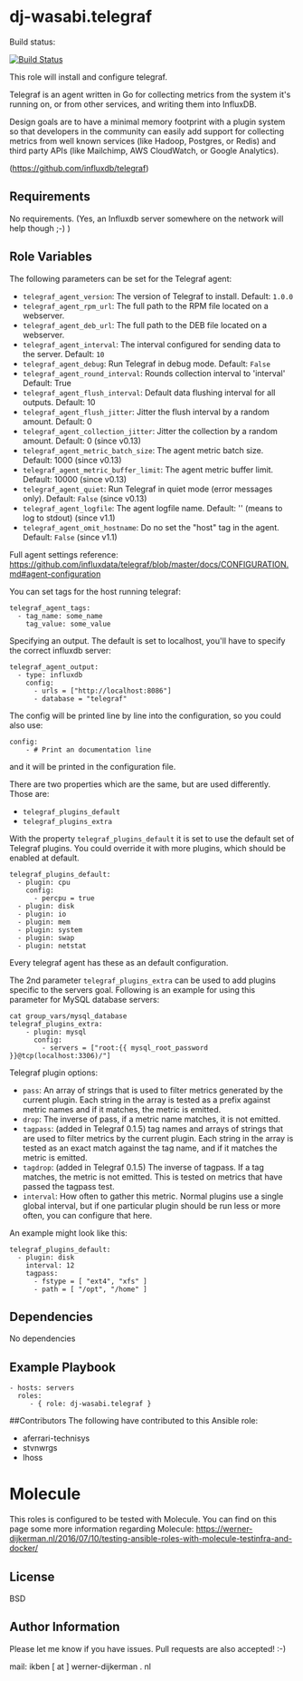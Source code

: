 dj-wasabi.telegraf
=========

Build status:

[![Build Status](https://travis-ci.org/dj-wasabi/ansible-telegraf.svg?branch=master)](https://travis-ci.org/dj-wasabi/ansible-telegraf)

This role will install and configure telegraf.

Telegraf is an agent written in Go for collecting metrics from the system it's running on, or from other services, and writing them into InfluxDB.

Design goals are to have a minimal memory footprint with a plugin system so that developers in the community can easily add support for collecting metrics from well known services (like Hadoop, Postgres, or Redis) and third party APIs (like Mailchimp, AWS CloudWatch, or Google Analytics).

(https://github.com/influxdb/telegraf)

Requirements
------------

No requirements. (Yes, an Influxdb server somewhere on the network will help though ;-) )

Role Variables
--------------

The following parameters can be set for the Telegraf agent:

* `telegraf_agent_version`: The version of Telegraf to install. Default: `1.0.0`
* `telegraf_agent_rpm_url`: The full path to the RPM file located on a webserver. 
* `telegraf_agent_deb_url`:  The full path to the DEB file located on a webserver.
* `telegraf_agent_interval`: The interval configured for sending data to the server. Default: `10`
* `telegraf_agent_debug`: Run Telegraf in debug mode. Default: `False`
* `telegraf_agent_round_interval`: Rounds collection interval to 'interval' Default: True
* `telegraf_agent_flush_interval`: Default data flushing interval for all outputs. Default: 10
* `telegraf_agent_flush_jitter`: Jitter the flush interval by a random amount. Default: 0
* `telegraf_agent_collection_jitter`: Jitter the collection by a random amount. Default: 0 (since v0.13)
* `telegraf_agent_metric_batch_size`: The agent metric batch size. Default: 1000  (since v0.13)
* `telegraf_agent_metric_buffer_limit`: The agent metric buffer limit. Default: 10000  (since v0.13)
* `telegraf_agent_quiet`: Run Telegraf in quiet mode (error messages only). Default: `False` (since v0.13)
* `telegraf_agent_logfile`: The agent logfile name. Default: '' (means to log to stdout) (since v1.1)
* `telegraf_agent_omit_hostname`: Do no set the "host" tag in the agent. Default: `False` (since v1.1)

Full agent settings reference: https://github.com/influxdata/telegraf/blob/master/docs/CONFIGURATION.md#agent-configuration

You can set tags for the host running telegraf:

	telegraf_agent_tags:
	  - tag_name: some_name
	    tag_value: some_value

Specifying an output. The default is set to localhost, you'll have to specify the correct influxdb server:

	telegraf_agent_output:
	  - type: influxdb
	    config:
	      - urls = ["http://localhost:8086"]
	      - database = "telegraf"

The config will be printed line by line into the configuration, so you could also use:

	config:
		- # Print an documentation line

and it will be printed in the configuration file.

There are two properties which are the same, but are used differently. Those are:

* `telegraf_plugins_default`
* `telegraf_plugins_extra`

With the property `telegraf_plugins_default` it is set to use the default set of Telegraf plugins. You could override it with more plugins, which should be enabled at default.

	telegraf_plugins_default:
	  - plugin: cpu
	    config:
	      - percpu = true
	  - plugin: disk
	  - plugin: io
	  - plugin: mem
	  - plugin: system
	  - plugin: swap
	  - plugin: netstat

Every telegraf agent has these as an default configuration.
 
The 2nd parameter `telegraf_plugins_extra` can be used to add plugins specific to the servers goal. Following is an example for using this parameter for MySQL database servers:

	cat group_vars/mysql_database
	telegraf_plugins_extra:
		- plugin: mysql
		  config:
		  	- servers = ["root:{{ mysql_root_password }}@tcp(localhost:3306)/"]


Telegraf plugin options:

* `pass`: An array of strings that is used to filter metrics generated by the current plugin. Each string in the array is tested as a prefix against metric names and if it matches, the metric is emitted.
* `drop`: The inverse of pass, if a metric name matches, it is not emitted.
* `tagpass`: (added in Telegraf 0.1.5) tag names and arrays of strings that are used to filter metrics by the current plugin. Each string in the array is tested as an exact match against the tag name, and if it matches the metric is emitted.
* `tagdrop`: (added in Telegraf 0.1.5) The inverse of tagpass. If a tag matches, the metric is not emitted. This is tested on metrics that have passed the tagpass test.
* `interval`: How often to gather this metric. Normal plugins use a single global interval, but if one particular plugin should be run less or more often, you can configure that here.

An example might look like this:

	telegraf_plugins_default:
	  - plugin: disk
	    interval: 12
	    tagpass:
	      - fstype = [ "ext4", "xfs" ]
    	  - path = [ "/opt", "/home" ]



Dependencies
------------
No dependencies

Example Playbook
----------------

    - hosts: servers
      roles:
         - { role: dj-wasabi.telegraf }

##Contributors
The following have contributed to this Ansible role:

  * aferrari-technisys
  * stvnwrgs
  * lhoss

# Molecule

This roles is configured to be tested with Molecule. You can find on this page some more information regarding Molecule: https://werner-dijkerman.nl/2016/07/10/testing-ansible-roles-with-molecule-testinfra-and-docker/

License
-------

BSD

Author Information
------------------

Please let me know if you have issues. Pull requests are also accepted! :-)

mail: ikben [ at ] werner-dijkerman . nl
